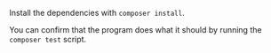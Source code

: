 Install the dependencies with `composer install`.

You can confirm that the program does what it should by running the `composer
test` script.
